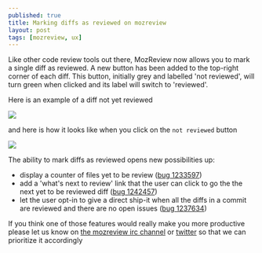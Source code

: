 ```yaml
---
published: true
title: Marking diffs as reviewed on mozreview
layout: post
tags: [mozreview, ux]
---
```

Like other code review tools out there, MozReview now allows you to mark a single diff as reviewed.
A new button has been added to the top-right corner of each diff. This button, initially grey and labelled 'not reviewed', will turn green when clicked and its label will switch to 'reviewed'.

Here is an example of a diff not yet reviewed

![](http://i.imgur.com/0szhd4Y.png)

and here is how it looks like when you click on the `not reviewed` button

![](http://i.imgur.com/bdGA47j.png)

The ability to mark diffs as reviewed opens new possibilities up:

 * display a counter of files yet to be review ([bug 1233597](https://bugzilla.mozilla.org/show_bug.cgi?id=1233597))
 * add a 'what's next to review' link that the user can click to go the the next yet to be reviewed diff ([bug 1242457](https://bugzilla.mozilla.org/show_bug.cgi?id=1242457))
 * let the user opt-in to give a direct ship-it when all the diffs in a commit are reviewed and there are no open issues ([bug 1237634](https://bugzilla.mozilla.org/show_bug.cgi?id=1237634))

If you think one of those features would really make you more productive please let us know on [the mozreview irc channel](irc://irc.mozilla.org/#mozreview) or [twitter](https://twitter.com/_mozreview) so that we can prioritize it accordingly
